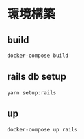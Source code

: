 # 環境構築

## build

```
docker-compose build
```

## rails db setup

```
yarn setup:rails
```

## up

```
docker-compose up rails
```
